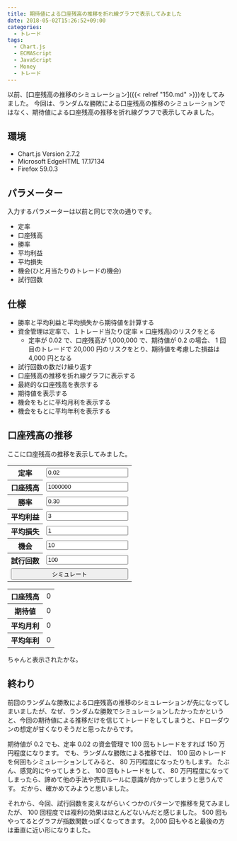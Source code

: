 ```yaml
---
title: 期待値による口座残高の推移を折れ線グラフで表示してみました
date: 2018-05-02T15:26:52+09:00
categories:
  - トレード
tags:
  - Chart.js
  - ECMAScript
  - JavaScript
  - Money
  - トレード
---
```


以前、[口座残高の推移のシミュレーション]({{< relref "150.md" >}})をしてみました。
今回は、ランダムな勝敗による口座残高の推移のシミュレーションではなく、期待値による口座残高の推移を折れ線グラフで表示してみました。

<!--more-->

<script src="//cdnjs.cloudflare.com/ajax/libs/Chart.js/2.7.2/Chart.bundle.min.js"></script>

## 環境

* Chart.js Version 2.7.2
* Microsoft EdgeHTML 17.17134
* Firefox 59.0.3

## パラメーター

入力するパラメーターは以前と同じで次の通りです。

* 定率
* 口座残高
* 勝率
* 平均利益
* 平均損失
* 機会(ひと月当たりのトレードの機会)
* 試行回数

## 仕様

* 勝率と平均利益と平均損失から期待値を計算する
* 資金管理は定率で、１トレード当たり(定率 × 口座残高)のリスクをとる
  * 定率が 0.02 で、口座残高が 1,000,000 で、期待値が 0.2 の場合、 1 回目のトレードで 20,000 円のリスクをとり、期待値を考慮した損益は 4,000 円となる
* 試行回数の数だけ繰り返す
* 口座残高の推移を折れ線グラフに表示する
* 最終的な口座残高を表示する
* 期待値を表示する
* 機会をもとに平均月利を表示する
* 機会をもとに平均年利を表示する

## 口座残高の推移

ここに口座残高の推移を表示してみました。

<style>
  input#simulate {
    width: 100%;
  }
  input.error {
    background-color: red;
  }
  span#message {
    color: red;
  }
</style>

<div>
  <form>
    <table>
      <tr>
        <th>定率</th>
        <td><input type="text" id="fr" placeholder="0.02" value="0.02"></td>
      </tr>
      <tr>
        <th>口座残高</th>
        <td><input type="text" id="ab" placeholder="1000000" value="1000000"></td>
      </tr>
      <tr>
        <th>勝率</th>
        <td><input type="text" id="wr" placeholder="0.30" value="0.30"></td>
      </tr>
      <tr>
        <th>平均利益</th>
        <td><input type="text" id="ap" placeholder="3" value="3"></td>
      </tr>
      <tr>
        <th>平均損失</th>
        <td><input type="text" id="al" placeholder="1" value="1"></td>
      </tr>
      <tr>
        <th>機会</th>
        <td><input type="text" id="o" placeholder="10" value="10"></td>
      </tr>
      <tr>
        <th>試行回数</th>
        <td><input type="text" id="t" placeholder="100" value="100"></td>
      </tr>
      <tr>
        <td colspan="2"><input type="button" id="simulate" value="シミュレート"></td>
      </tr>
    </table>
  </form>
  <span id="message"></span>
</div>

<div height="320" width="640">
  <canvas id="canvas"></canvas>
</div>

<div>
  <table>
    <tr>
      <th>口座残高</th>
      <td><span id="rb">0</span></td>
    </tr>
    <tr>
      <th>期待値</th>
      <td><span id="rev">0</span></td>
    </tr>
    <tr>
      <th>平均月利</th>
      <td><span id="rm">0</span></td>
    </tr>
    <tr>
      <th>平均年利</th>
      <td><span id="ra">0</span></td>
    </tr>
  </table>
</div>

<script>
  const local = {
    chart: null,
    comma: v => v.toLocaleString(),
    round: (number, precision) => {
      const factor = Math.pow(10, precision);
      return Math.round(number * factor) / factor;
    },
    last: array => array[array.length - 1],
    sum: array => array.reduce((p, cv) => p + cv, 0),
    average: array => local.sum(array) / array.length,
    validate: ids => {
      document.getElementById('message').textContent = '';
      const entered = (c) => {
        const e = document.getElementById(c);
        const v = e.value;
        const isValid = !(v.length === 0 || isNaN(v));
        e.className = isValid ? '' : 'error';
        return isValid;
      };
      if (!ids.every(entered)) {
        document.getElementById('message').textContent = 'パラメーターを数字で入力してください。';
        return false;
      }
      if (Number(document.getElementById('t').value) > 2000) {
        document.getElementById('message').textContent = '試行回数は 2000 以内で入力してください。';
        return false;
      }
      return true;
    },
    parameters: ids => {
      return ids.reduce((a, c) => {
        a[c] = Number(document.getElementById(c).value);
        return a;
      }, {});
    },
    rrr: (ap, al) => ap / al,
    b: (b, fr, ev, i) => Math.floor(b * Math.pow(1 + fr * ev, i)),
    ev: (wr, rrr) => (wr * rrr / 1) - (1 - wr * (1 / 1)),
    pr: (ab, o, monthly, annual) => {
      const times = monthly ? o : annual ? o * 12 : 0;
      const p = [...Array(Math.ceil(ab.length / times)).keys()]
        .map(v => ab.filter((v2, i2) => v * times <= i2 && i2 <= (v + 1) * times))
        .filter(v => v.length > 1)
        .map(v => (local.last(v) - v[0]) / v[0]);
      return local.average(p);
    },
    simulate: function (parameters) {
      const result = {};
      result.rrr = local.rrr(parameters.ap, parameters.al);
      result.ev = local.ev(parameters.wr, result.rrr);
      result.ab = [...Array(parameters.t + 1).keys()]
        .map((v, i, a) => local.b(parameters.ab, parameters.fr, result.ev, i));
      result.monthly = local.pr(result.ab, parameters.o, true, false);
      result.annual = local.pr(result.ab, parameters.o, false, true);
      return result;
    },
    plot: () => {
      const ids = ['fr', 'ab', 'wr', 'ap', 'al', 'o', 't'];
      if (!local.validate(ids)) return;
      const parameters = local.parameters(ids);
      const result = local.simulate(parameters);
      if (!result.hasOwnProperty('ab')) return;
      local.chart.data.datasets[0].data = result.ab;
      local.chart.data.labels = result.ab.map((v, i) => i);
      local.chart.update();
      document.getElementById('rb').textContent = local.last(result.ab).toLocaleString();
      document.getElementById('rev').textContent = local.round(result.ev, 2);
      document.getElementById('rm').textContent = local.round(result.monthly, 2).toLocaleString();
      document.getElementById('ra').textContent = local.round(result.annual, 2).toLocaleString();
    }
  };
  document.getElementById('simulate').addEventListener('click', () => {
    local.plot();
  });
  window.addEventListener('load', () => {
    const ctx = document.getElementById('canvas').getContext('2d');
    const data = {
      datasets: [{
        data: [],
        fill: false,
        label: '口座残高'
      }],
      labels: []
    };
    const options = {
      scales: {
        yAxes: [{
          ticks: {
            userCallback: local.comma
          }
        }]
      },
      tooltips: {
        callbacks: {
          label: (tooltipItem, data) => data.datasets[tooltipItem.datasetIndex].label + ': ' + local.comma(tooltipItem.yLabel)
        }
      }
    };
    local.chart = new Chart(ctx, {
      data: data,
      options: options,
      type: 'line'
    });
    local.plot();
  });
</script>

ちゃんと表示されたかな。

## 終わり

前回のランダムな勝敗による口座残高の推移のシミュレーションが先になってしまいましたが、なぜ、ランダムな勝敗でシミュレーションしたかったかというと、今回の期待値による推移だけを信じてトレードをしてしまうと、ドローダウンの想定が甘くなりそうだと思ったからです。

期待値が 0.2 でも、定率 0.02 の資金管理で 100 回もトレードをすれば 150 万円程度になります。
でも、ランダムな勝敗による推移では、 100 回のトレードを何回もシミュレーションしてみると、 80 万円程度になったりもします。
たぶん、感覚的にやってしまうと、 100 回もトレードをして、 80 万円程度になってしまったら、諦めて他の手法や売買ルールに意識が向かってしまうと思うんです。
だから、確かめてみようと思いました。

それから、今回、試行回数を変えながらいくつかのパターンで推移を見てみましたが、 100 回程度では複利の効果はほとんどないんだと感じました。
500 回もやってるとグラフが指数関数っぽくなってきます。
2,000 回もやると最後の方は垂直に近い形になりました。

